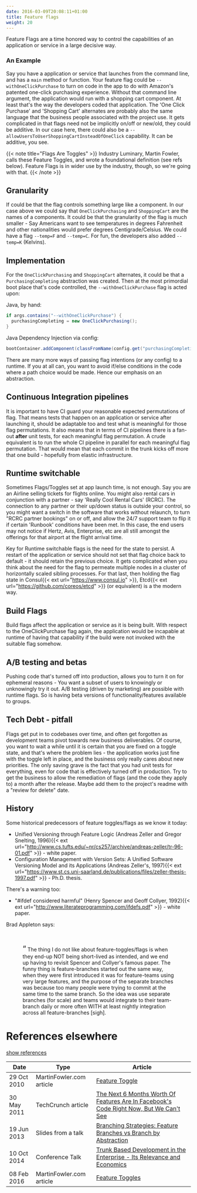```yaml
---
date: 2016-03-09T20:08:11+01:00
title: Feature flags
weight: 20
---
```


Feature Flags are a time honored way to control the capabilities of an application or service in a large decisive way. 

### An Example

Say you have 
a application or service that launches from the command line, and has a `main` method or function. Your feature flag 
could be `--withOneClickPurchase` to turn on code in the app to do with Amazon's patented one-click purchasing 
experience.  Without that command line argument, the application would run with a shopping cart component. At least
that's the way the developers coded that application. The 'One Click Purchase' and 'Shopping Cart' alternates are 
probably also the same language that the business people associated with the project use. It gets complicated in 
that flags need not be implicitly on/off or new/old, they could be additive. In our case here, there could also be a
`--allowUsersToUserShoppingCartInsteadOfOneClick` capability. It can be additive, you see.

{{< note title="Flags Are Toggles" >}}
Industry Luminary, Martin Fowler, calls these Feature Toggles, and wrote a foundational definition (see refs below). 
Feature Flags is in wider use by the industry, though, so we're going with that.
{{< /note >}}

## Granularity

If could be that the flag controls something large like a component. In our case above we could say that 
`OneClickPurchasing` and `ShoppingCart` are the names of a components.  It could be that the granularity of the flag
is much smaller - Say Americans want to see temperatures in degrees Fahrenheit and other nationalities would 
prefer degrees Centigrade/Celsius. We could have a flag `--temp=F` and `--temp=C`. For fun, the developers also added
`--temp=K` (Kelvins).

## Implementation

For the `OneClickPurchasing` and `ShoppingCart` alternates, it could be that a `PurchasingCompleting` 
abstraction was created. Then at the most primordial boot place that's code controlled, the `--withOneClickPurchase` flag
is acted upon:

Java, by hand:

```java
if args.contains("--withOneClickPurchase") {
  purchasingCompleting = new OneClickPurchasing();
}
```

Java Dependency Injection via config:

```java
bootContainer.addComponent(classFromName(config.get("purchasingCompleting")));

```

There are many more ways of passing flag intentions (or any config) to a runtime.  If you at all can, you want to 
 avoid if/else conditions in the code where a path choice would be made. Hence our emphasis on an abstraction.

## Continuous Integration pipelines

It is important to have CI guard your reasonable expected permutations of flag. That means tests that happen on an
application or service after launching it, should be adaptable too and test what is meaningful for those flag 
permutations. It also means that in terms of CI pipelines there is a fan-out **after** unit tests, for each meaningful
flag permutation. A crude equivalent is to run the whole CI pipeline in parallel for each meaningful flag permutation.
That would mean that each commit in the trunk kicks off more that one build - hopefully from elastic 
infrastructure.

## Runtime switchable

Sometimes Flags/Toggles set at app launch time, is not enough. Say you are an Airline selling tickets for flights online.
You might also rental cars in conjunction with a partner - say 'Really Cool Rental Cars' (RCRC). The connection to 
any partner or their up/down status is outside your control, so you might want a switch in the software that works 
without relaunch, to turn "RCRC partner bookings" on or off, and allow the 24&#47;7 support team to flip it if certain 'Runbook' conditions
have been met.  In this case, the end users may not notice if Hertz, Avis, Enterprise, etc are all still amongst
the offerings for that airport at the flight arrival time.

Key for Runtime switchable flags is the need for the state to persist. A restart of the application or service should
not set that flag choice back to default - it should retain the previous choice. It gets complicated when you think
about the need for the flag to permeate multiple nodes in a cluster of horizontally scaled sibling processes. For
that last, then holding the flag state in Consul{{< ext url="https://www.consul.io" >}}, 
Etcd{{< ext url="https://github.com/coreos/etcd" >}} (or equivalent) is a the modern way.

## Build Flags

Build flags affect the application or service as it is being built. With respect to the OneClickPurchase flag again,
the application would be incapable at runtime of having that capability if the build were not invoked with the suitable
flag somehow.

## A/B testing and betas

Pushing code that's turned off into production, allows you to turn it on for ephemeral reasons - You want a subset of 
users to knowingly or unknowingly try it out. A/B testing (driven by marketing) are possible with runtime flags. So is 
having beta versions of functionality/features available to groups.

## Tech Debt - pitfall

Flags get put in to codebases over time, and often get forgotten as development teams pivot towards new business deliverables.
Of course, you want to wait a while until it is certain that you are fixed on a toggle state, and that's where the 
problem lies - the application works just fine with the toggle left in place, and the business only really cares
about new priorities. The only saving grave is the fact that you had unit tests for everything, even for code that
is effectively turned off in production. Try to get the business to allow the remediation of flags (and the code
they apply to) a month after the release. Maybe add them to the project's readme with a "review for delete" date.

## History

Some historical predecessors of feature toggles/flags as we know it today:  

- Unified Versioning through Feature Logic (Andreas Zeller and Gregor Snelting, 1996){{< ext url="http://www.cs.tufts.edu/~nr/cs257/archive/andreas-zeller/tr-96-01.pdf" >}} - white paper.
- Configuration Management with Version Sets: A Unified Software Versioning Model and its Applications (Andreas Zeller's, 1997){{< ext url="https://www.st.cs.uni-saarland.de/publications/files/zeller-thesis-1997.pdf" >}} - Ph.D. thesis.

There's a warning too: 

- "#ifdef considered harmful" (Henry Spencer and Geoff Collyer, 1992){{< ext url="http://www.literateprogramming.com/ifdefs.pdf" >}} - white paper.

Brad Appleton says:

<br><div style="padding-left: 45px; padding-right: 45px"/><span style="font-size: 150%">&ldquo;</span>
The thing I do not like about feature-toggles/flags is when they end-up NOT being short-lived as intended, 
and we end up having to revisit Spencer and Collyer's famous paper. The funny thing is feature-branches 
started out the same way, when they were first introduced it was for feature-teams using very large features, and the 
purpose of the separate branches was because too many people were trying to commit at the same time to the same branch. 
So the idea was use separate branches (for scale) and teams would integrate to their team-branch daily or more often 
WITH at least nightly integration across all feature-branches [sigh].
</div>

# References elsewhere

<a id="showHideRefs" href="javascript:toggleRefs();">show references</a>

Date    | Type  | Article
--------|-------|--------
29 Oct 2010 | MartinFowler.com article | [Feature Toggle](https://martinfowler.com/bliki/FeatureToggle.html)
30 May 2011 | TechCrunch article |  [The Next 6 Months Worth Of Features Are In Facebook's Code Right Now, But We Can't See](http://techcrunch.com/2011/05/30/facebook-source-code)
19 Jun 2013 | Slides from a talk | [Branching Strategies: Feature Branches vs Branch by Abstraction](http://www.slideshare.net/cb372/branching-strategies)
10 Oct 2014 | Conference Talk | [Trunk Based Development in the Enterprise - Its Relevance and Economics](https://www.perforce.com/merge/2014-sessions/trunk-based-development-enterprise-its-relevance-economics)
08 Feb 2016 | MartinFowler.com article | [Feature Toggles](https://martinfowler.com/articles/feature-toggles.html)
